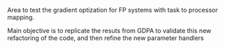 Area to test the gradient optization for FP systems with task to processor mapping.

Main objective is to replicate the resuts from GDPA to validate this new refactoring of the code, 
and then refine the new parameter handlers